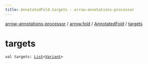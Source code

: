 ```yaml
---
title: AnnotatedFold.targets - arrow-annotations-processor
---
```


[arrow-annotations-processor](../../index.html) / [arrow.fold](../index.html) / [AnnotatedFold](index.html) / [targets](./targets.html)

# targets

`val targets: `[`List`](https://kotlinlang.org/api/latest/jvm/stdlib/kotlin.collections/-list/index.html)`<`[`Variant`](../-variant/index.html)`>`